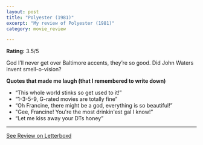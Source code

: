 ```yaml
---
layout: post
title: "Polyester (1981)"
excerpt: "My review of Polyester (1981)"
category: movie_review

---
```


**Rating:** 3.5/5

God I’ll never get over Baltimore accents, they’re so good. Did John Waters invent smell-o-vision?

<b>Quotes that made me laugh (that I remembered to write down)</b>
* “This whole world stinks so get used to it!”
* “1-3-5-9, G-rated movies are totally fine”
* “Oh Francine, there might be a god, everything is so beautiful!”
* "Gee, Francine! You're the most drinkin'est gal I know!"
* “Let me kiss away your DTs honey”

<hr>

[See Review on Letterboxd](https://boxd.it/4lilp9)

